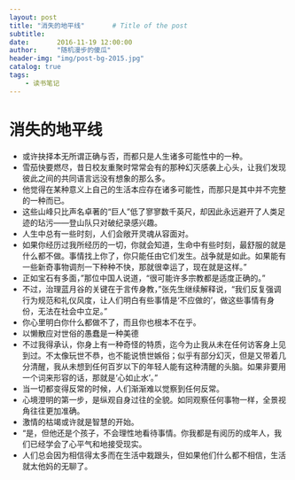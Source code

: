 ```yaml
---
layout: post
title: "消失的地平线"       # Title of the post
subtitle:
date:       2016-11-19 12:00:00
author:     "随机漫步的傻瓜"
header-img: "img/post-bg-2015.jpg"
catalog: true
tags:
    - 读书笔记
---
```

# 消失的地平线

- 或许抉择本无所谓正确与否，而都只是人生诸多可能性中的一种。
- 雪茄快要燃尽，昔日校友重聚时常常会有的那种幻灭感袭上心头，让我们发现彼此之间的共同语言远没有想象的那么多。
- 他觉得在某种意义上自己的生活本应存在诸多可能性，而那只是其中并不完整的一种而已。
- 这些山峰只比声名卓著的“巨人”低了寥寥数千英尺，却因此永远避开了人类足迹的玷污——登山队只对破纪录感兴趣。
- 人生中总有一些时刻，人们会敞开灵魂从容面对。
- 如果你经历过我所经历的一切，你就会知道，生命中有些时刻，最舒服的就是什么都不做。事情找上你了，你只能任由它们发生。战争就是如此。如果能有一些新奇事物调剂一下种种不快，那就很幸运了，现在就是这样。”
- 正如宝石有多面，”那位中国人说道，“很可能许多宗教都是适度正确的。”
- 不过，治理蓝月谷的关键在于言传身教，”张先生继续解释说，“我们反复强调行为规范和礼仪风度，让人们明白有些事情是‘不应做的’，做这些事情有身份，无法在社会中立足。”
- 你心里明白你什么都做不了，而且你也根本不在乎。
- 以懒散应对世俗的愚蠢是一种美德
- 不过我得承认，你身上有一种奇怪的特质，迄今为止我从未在任何访客身上见到过。不太像玩世不恭，也不能说愤世嫉俗；似乎有部分幻灭，但是又带着几分清醒，我从未想到任何百岁以下的年轻人能有这种清醒的头脑。如果非要用一个词来形容的话，那就是‘心如止水’。”
- 当一切都变得反常的时候，人们渐渐难以觉察到任何反常。
- 心境澄明的第一步，是纵观自身过往的全貌。如同观察任何事物一样，全景视角往往更加准确。
- 激情的枯竭或许就是智慧的开始。
- “是，但他还是个孩子，不会理性地看待事情。你我都是有阅历的成年人，我们已经学会了心平气和地接受现实。
- 人们总会因为相信得太多而在生活中栽跟头，但如果他们什么都不相信，生活就太他妈的无聊了。

